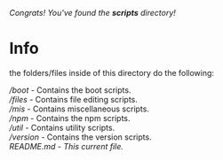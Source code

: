 *Congrats! You've found the **scripts** directory!*

# Info

the folders/files inside of this directory do the following:

*/boot* - Contains the boot scripts.     
*/files* - Contains file editing scripts.    
*/mis* - Contains miscellaneous scripts.   
*/npm* - Contains the npm scripts.    
*/util* - Contains utility scripts.        
*/version* - Contains the version scripts.    
*README.md* - *This current file.*     
